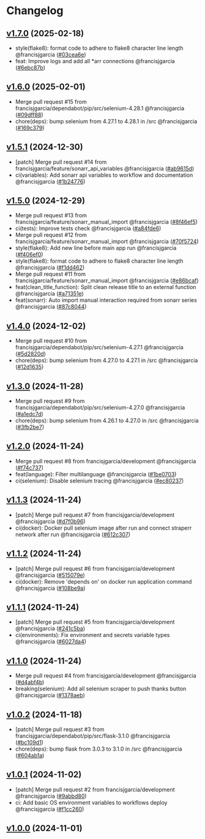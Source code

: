 # Changelog

## [v1.7.0](https://github.com/francisjgarcia/straperr/releases/v1.7.0) (2025-02-18)
* style(flake8): format code to adhere to flake8 character line length @francisjgarcia ([#03cea6e](https://github.com/francisjgarcia/straperr/commit/03cea6ed38d51344eabb69c1f0ff9c0a0f75abca))
* feat: Improve logs and add all *arr connections @francisjgarcia ([#6ebc87b](https://github.com/francisjgarcia/straperr/commit/6ebc87b755a3d36642a62fe40da7a0aa034a481c))


## [v1.6.0](https://github.com/francisjgarcia/straperr/releases/v1.6.0) (2025-02-01)
* Merge pull request #15 from francisjgarcia/dependabot/pip/src/selenium-4.28.1 @francisjgarcia ([#09dff88](https://github.com/francisjgarcia/straperr/commit/09dff88e62cb85ca9a36369f51e50e384a327ebc))
* chore(deps): bump selenium from 4.27.1 to 4.28.1 in /src @francisjgarcia ([#169c379](https://github.com/francisjgarcia/straperr/commit/169c37903ab1ebfb10d961e2698e83612aa91a1a))


## [v1.5.1](https://github.com/francisjgarcia/straperr/releases/v1.5.1) (2024-12-30)
* [patch] Merge pull request #14 from francisjgarcia/feature/sonarr_api_variables @francisjgarcia ([#ab9615d](https://github.com/francisjgarcia/straperr/commit/ab9615d3a87f06858507d4472f0f917fc1182b13))
* ci(variables): Add sonarr api variables to workflow and documentation @francisjgarcia ([#1b24776](https://github.com/francisjgarcia/straperr/commit/1b24776b997af77a46ed69d92c6f2e742297ae4a))


## [v1.5.0](https://github.com/francisjgarcia/straperr/releases/v1.5.0) (2024-12-29)
* Merge pull request #13 from francisjgarcia/feature/sonarr_manual_import @francisjgarcia ([#8f46ef5](https://github.com/francisjgarcia/straperr/commit/8f46ef502335b1027269b69d0f9820d96779e93d))
* ci(tests): Improve tests check @francisjgarcia ([#a84fde6](https://github.com/francisjgarcia/straperr/commit/a84fde612e2ab9d6bd97757dc73c2fdf16da15d8))
* Merge pull request #12 from francisjgarcia/feature/sonarr_manual_import @francisjgarcia ([#70f5724](https://github.com/francisjgarcia/straperr/commit/70f57242b69efed8b18393247089c5803e9729e7))
* style(flake8): Add new line before main app run @francisjgarcia ([#f406ef0](https://github.com/francisjgarcia/straperr/commit/f406ef0e8cdb9dac848de49c9febd4045d18b1bd))
* style(flake8): format code to adhere to flake8 character line length @francisjgarcia ([#f1dd462](https://github.com/francisjgarcia/straperr/commit/f1dd46221acb099506f1b01f28925bbcff744b59))
* Merge pull request #11 from francisjgarcia/feature/sonarr_manual_import @francisjgarcia ([#e86bcaf](https://github.com/francisjgarcia/straperr/commit/e86bcafb0f9166c9ecf41e5510d2f0bf38ba8925))
* feat(clean_title_function): Split clean release title to an external function @francisjgarcia ([#a71351e](https://github.com/francisjgarcia/straperr/commit/a71351e8f2e8eb4f23d3cc981bc16e33f5a2b532))
* feat(sonarr): Auto import manual interaction required from sonarr series @francisjgarcia ([#87c8044](https://github.com/francisjgarcia/straperr/commit/87c804418b5457be20f660a427fcc5fc48ed6b75))


## [v1.4.0](https://github.com/francisjgarcia/straperr/releases/v1.4.0) (2024-12-02)
* Merge pull request #10 from francisjgarcia/dependabot/pip/src/selenium-4.27.1 @francisjgarcia ([#5d2820d](https://github.com/francisjgarcia/straperr/commit/5d2820d42b66219d1fd134d98cd5e0860ba7163d))
* chore(deps): bump selenium from 4.27.0 to 4.27.1 in /src @francisjgarcia ([#12d1635](https://github.com/francisjgarcia/straperr/commit/12d1635c7cfcf2f7985fe495f943bd2468d08a17))


## [v1.3.0](https://github.com/francisjgarcia/straperr/releases/v1.3.0) (2024-11-28)
* Merge pull request #9 from francisjgarcia/dependabot/pip/src/selenium-4.27.0 @francisjgarcia ([#a1edc7d](https://github.com/francisjgarcia/straperr/commit/a1edc7d2e7bde58a8a3d0cfe9bb9a9ec19542a2a))
* chore(deps): bump selenium from 4.26.1 to 4.27.0 in /src @francisjgarcia ([#3fb2be7](https://github.com/francisjgarcia/straperr/commit/3fb2be794fad01a88e642e626aa0ecd56abc114f))


## [v1.2.0](https://github.com/francisjgarcia/straperr/releases/v1.2.0) (2024-11-24)
* Merge pull request #8 from francisjgarcia/development @francisjgarcia ([#f74c737](https://github.com/francisjgarcia/straperr/commit/f74c737c21017ec11bb53bb0ae6131c5af6e7b25))
* feat(language): Filter multilanguage @francisjgarcia ([#1be0703](https://github.com/francisjgarcia/straperr/commit/1be0703a9dc89621ff5c97422e82d5854fd9bf34))
* ci(selenium): Disable selenium tracing @francisjgarcia ([#ec80237](https://github.com/francisjgarcia/straperr/commit/ec8023716f008e5a96b717d9eb42621ce58f7ccf))


## [v1.1.3](https://github.com/francisjgarcia/straperr/releases/v1.1.3) (2024-11-24)
* [patch] Merge pull request #7 from francisjgarcia/development @francisjgarcia ([#d7f0b96](https://github.com/francisjgarcia/straperr/commit/d7f0b96e1034ea25ab2546ed7cacb7a1f0c713ee))
* ci(docker): Docker pull selenium image after run and connect straperr network after run @francisjgarcia ([#612c307](https://github.com/francisjgarcia/straperr/commit/612c3070e2594a3bbd7400fd98426138d0664460))


## [v1.1.2](https://github.com/francisjgarcia/straperr/releases/v1.1.2) (2024-11-24)
* [patch] Merge pull request #6 from francisjgarcia/development @francisjgarcia ([#515079e](https://github.com/francisjgarcia/straperr/commit/515079e8be3b0410953040a7184fe8a717e3c55e))
* ci(docker): Remove 'depends on' on docker run application command @francisjgarcia ([#108be9a](https://github.com/francisjgarcia/straperr/commit/108be9ace90ae7492e51c10679f875d1acc7066e))


## [v1.1.1](https://github.com/francisjgarcia/straperr/releases/v1.1.1) (2024-11-24)
* [patch] Merge pull request #5 from francisjgarcia/development @francisjgarcia ([#241c5ba](https://github.com/francisjgarcia/straperr/commit/241c5bab9b53055c6c8b732b8b8393e53bdc4905))
* ci(environments): Fix environment and secrets variable types @francisjgarcia ([#6027da4](https://github.com/francisjgarcia/straperr/commit/6027da4184102db118821b06b0eed205a34f56b5))


## [v1.1.0](https://github.com/francisjgarcia/straperr/releases/v1.1.0) (2024-11-24)
* Merge pull request #4 from francisjgarcia/development @francisjgarcia ([#d4abf4b](https://github.com/francisjgarcia/straperr/commit/d4abf4b386ab2ef0d8a95b727098a02534ac3dd3))
* breaking(selenium): Add all selenium scraper to push thanks button @francisjgarcia ([#1378aeb](https://github.com/francisjgarcia/straperr/commit/1378aebd20f6f00cd871c3d03dcdf38e9bdb6ea9))


## [v1.0.2](https://github.com/francisjgarcia/straperr/releases/v1.0.2) (2024-11-18)
* [patch] Merge pull request #3 from francisjgarcia/dependabot/pip/src/flask-3.1.0 @francisjgarcia ([#bc109d1](https://github.com/francisjgarcia/straperr/commit/bc109d13cc6e5dad415720d12cbdb51b320ca567))
* chore(deps): bump flask from 3.0.3 to 3.1.0 in /src @francisjgarcia ([#604ab1a](https://github.com/francisjgarcia/straperr/commit/604ab1a7123ebe3b70033594b1919b0db4a3c0c5))


## [v1.0.1](https://github.com/francisjgarcia/straperr/releases/v1.0.1) (2024-11-02)
* [patch] Merge pull request #2 from francisjgarcia/development @francisjgarcia ([#9abbd80](https://github.com/francisjgarcia/straperr/commit/9abbd80bfbabf83f832f931fbd849b4a5ad7f313))
* ci: Add basic OS environment variables to workflows deploy @francisjgarcia ([#f1cc260](https://github.com/francisjgarcia/straperr/commit/f1cc260b48b7183465a7523cf84af0fc8eb1f853))


## [v1.0.0](https://github.com/francisjgarcia/straperr/releases/v1.0.0) (2024-11-01)
